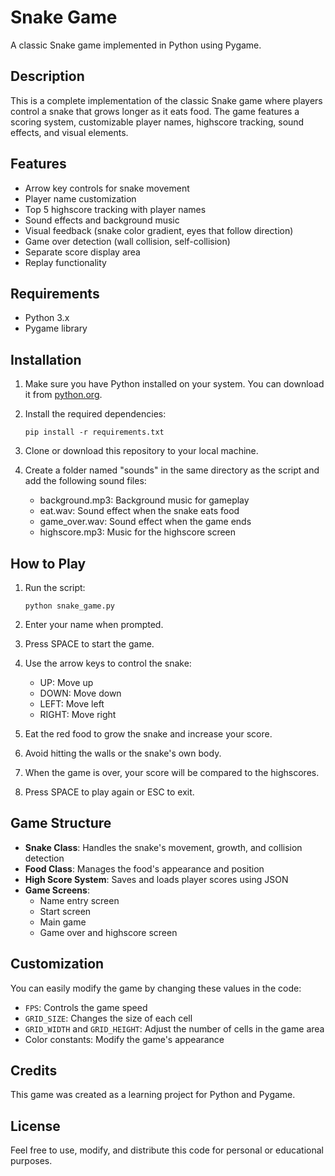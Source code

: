 # Snake Game

A classic Snake game implemented in Python using Pygame.

## Description

This is a complete implementation of the classic Snake game where players control a snake that grows longer as it eats food. The game features a scoring system, customizable player names, highscore tracking, sound effects, and visual elements.

## Features

- Arrow key controls for snake movement
- Player name customization
- Top 5 highscore tracking with player names
- Sound effects and background music
- Visual feedback (snake color gradient, eyes that follow direction)
- Game over detection (wall collision, self-collision)
- Separate score display area
- Replay functionality

## Requirements

- Python 3.x
- Pygame library

## Installation

1. Make sure you have Python installed on your system. You can download it from [python.org](https://python.org).

2. Install the required dependencies:
   ```
   pip install -r requirements.txt
   ```

3. Clone or download this repository to your local machine.

4. Create a folder named "sounds" in the same directory as the script and add the following sound files:
   - background.mp3: Background music for gameplay
   - eat.wav: Sound effect when the snake eats food
   - game_over.wav: Sound effect when the game ends
   - highscore.mp3: Music for the highscore screen

## How to Play

1. Run the script:
   ```
   python snake_game.py
   ```

2. Enter your name when prompted.

3. Press SPACE to start the game.

4. Use the arrow keys to control the snake:
   - UP: Move up
   - DOWN: Move down
   - LEFT: Move left
   - RIGHT: Move right

5. Eat the red food to grow the snake and increase your score.

6. Avoid hitting the walls or the snake's own body.

7. When the game is over, your score will be compared to the highscores.

8. Press SPACE to play again or ESC to exit.

## Game Structure

- **Snake Class**: Handles the snake's movement, growth, and collision detection
- **Food Class**: Manages the food's appearance and position
- **High Score System**: Saves and loads player scores using JSON
- **Game Screens**: 
  - Name entry screen
  - Start screen
  - Main game
  - Game over and highscore screen

## Customization

You can easily modify the game by changing these values in the code:

- `FPS`: Controls the game speed
- `GRID_SIZE`: Changes the size of each cell
- `GRID_WIDTH` and `GRID_HEIGHT`: Adjust the number of cells in the game area
- Color constants: Modify the game's appearance

## Credits

This game was created as a learning project for Python and Pygame.

## License

Feel free to use, modify, and distribute this code for personal or educational purposes.
